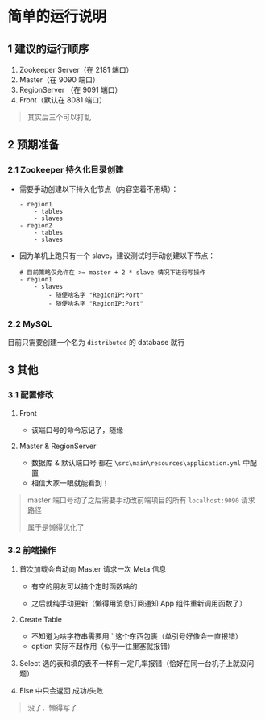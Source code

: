 # 简单的运行说明

## 1 建议的运行顺序

1. Zookeeper Server（在 2181 端口）
2. Master（在 9090 端口）
3. RegionServer （在 9091 端口）
4. Front（默认在 8081 端口）

> 其实后三个可以打乱

## 2 预期准备

### 2.1 Zookeeper 持久化目录创建

- 需要手动创建以下持久化节点（内容空着不用填）：

    ```text
    - region1
        - tables
        - slaves
    - region2
        - tables
        - slaves
    ```

- 因为单机上跑只有一个 slave，建议测试时手动创建以下节点：

    ```text
    # 目前策略仅允许在 >= master + 2 * slave 情况下进行写操作
    - region1
        - slaves
            - 随便啥名字 "RegionIP:Port"
            - 随便啥名字 "RegionIP:Port"
    ```

### 2.2 MySQL

目前只需要创建一个名为 `distributed` 的 database 就行

## 3 其他

### 3.1 配置修改

1. Front

    - 该端口号的命令忘记了，随缘

2. Master & RegionServer

    - 数据库 & 默认端口号 都在 `\src\main\resources\application.yml` 中配置
    - 相信大家一眼就能看到！

> master 端口号动了之后需要手动改前端项目的所有 `localhost:9090` 请求路径
>
> 属于是懒得优化了

### 3.2 前端操作

1. 首次加载会自动向 Master 请求一次 Meta 信息

    - 有空的朋友可以搞个定时函数啥的

    - 之后就纯手动更新（懒得用消息订阅通知 App 组件重新调用函数了）

2. Create Table

    - 不知道为啥字符串需要用 ` 这个东西包裹（单引号好像会一直报错）
    - option 实际不起作用（似乎一往里塞就报错）

3. Select 选的表和填的表不一样有一定几率报错（恰好在同一台机子上就没问题）

4. Else 中只会返回 成功/失败

> 没了，懒得写了

